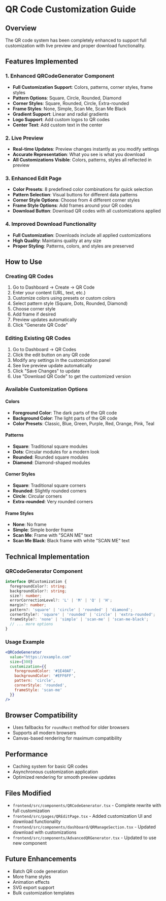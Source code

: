 # QR Code Customization Guide

## Overview
The QR code system has been completely enhanced to support full customization with live preview and proper download functionality.

## Features Implemented

### 1. Enhanced QRCodeGenerator Component
- **Full Customization Support**: Colors, patterns, corner styles, frame styles
- **Pattern Options**: Square, Circle, Rounded, Diamond
- **Corner Styles**: Square, Rounded, Circle, Extra-rounded
- **Frame Styles**: None, Simple, Scan Me, Scan Me Black
- **Gradient Support**: Linear and radial gradients
- **Logo Support**: Add custom logos to QR codes
- **Center Text**: Add custom text in the center

### 2. Live Preview
- **Real-time Updates**: Preview changes instantly as you modify settings
- **Accurate Representation**: What you see is what you download
- **All Customizations Visible**: Colors, patterns, styles all reflected in preview

### 3. Enhanced Edit Page
- **Color Presets**: 8 predefined color combinations for quick selection
- **Pattern Selection**: Visual buttons for different data patterns
- **Corner Style Options**: Choose from 4 different corner styles
- **Frame Style Options**: Add frames around your QR codes
- **Download Button**: Download QR codes with all customizations applied

### 4. Improved Download Functionality
- **Full Customization**: Downloads include all applied customizations
- **High Quality**: Maintains quality at any size
- **Proper Styling**: Patterns, colors, and styles are preserved

## How to Use

### Creating QR Codes
1. Go to Dashboard → Create → QR Code
2. Enter your content (URL, text, etc.)
3. Customize colors using presets or custom colors
4. Select pattern style (Square, Dots, Rounded, Diamond)
5. Choose corner style
6. Add frame if desired
7. Preview updates automatically
8. Click "Generate QR Code"

### Editing Existing QR Codes
1. Go to Dashboard → QR Codes
2. Click the edit button on any QR code
3. Modify any settings in the customization panel
4. See live preview update automatically
5. Click "Save Changes" to update
6. Use "Download QR Code" to get the customized version

### Available Customization Options

#### Colors
- **Foreground Color**: The dark parts of the QR code
- **Background Color**: The light parts of the QR code
- **Color Presets**: Classic, Blue, Green, Purple, Red, Orange, Pink, Teal

#### Patterns
- **Square**: Traditional square modules
- **Dots**: Circular modules for a modern look
- **Rounded**: Rounded square modules
- **Diamond**: Diamond-shaped modules

#### Corner Styles
- **Square**: Traditional square corners
- **Rounded**: Slightly rounded corners
- **Circle**: Circular corners
- **Extra-rounded**: Very rounded corners

#### Frame Styles
- **None**: No frame
- **Simple**: Simple border frame
- **Scan Me**: Frame with "SCAN ME" text
- **Scan Me Black**: Black frame with white "SCAN ME" text

## Technical Implementation

### QRCodeGenerator Component
```typescript
interface QRCustomization {
  foregroundColor?: string;
  backgroundColor?: string;
  size?: number;
  errorCorrectionLevel?: 'L' | 'M' | 'Q' | 'H';
  margin?: number;
  pattern?: 'square' | 'circle' | 'rounded' | 'diamond';
  cornerStyle?: 'square' | 'rounded' | 'circle' | 'extra-rounded';
  frameStyle?: 'none' | 'simple' | 'scan-me' | 'scan-me-black';
  // ... more options
}
```

### Usage Example
```jsx
<QRCodeGenerator
  value="https://example.com"
  size={300}
  customization={{
    foregroundColor: '#1E40AF',
    backgroundColor: '#EFF6FF',
    pattern: 'circle',
    cornerStyle: 'rounded',
    frameStyle: 'scan-me'
  }}
/>
```

## Browser Compatibility
- Uses fallbacks for `roundRect` method for older browsers
- Supports all modern browsers
- Canvas-based rendering for maximum compatibility

## Performance
- Caching system for basic QR codes
- Asynchronous customization application
- Optimized rendering for smooth preview updates

## Files Modified
- `frontend/src/components/QRCodeGenerator.tsx` - Complete rewrite with full customization
- `frontend/src/pages/QREditPage.tsx` - Added customization UI and download functionality
- `frontend/src/components/dashboard/QRManageSection.tsx` - Updated download with customizations
- `frontend/src/components/AdvancedQRGenerator.tsx` - Updated to use new component

## Future Enhancements
- Batch QR code generation
- More frame styles
- Animation effects
- SVG export support
- Bulk customization templates